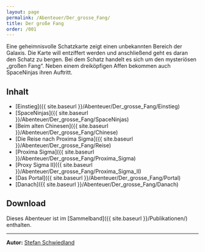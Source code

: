 ```yaml
---
layout: page
permalink: /Abenteuer/Der_grosse_Fang/
title: Der große Fang
order: /001
---
```


Eine geheimnisvolle Schatzkarte zeigt einen unbekannten Bereich der Galaxis. Die Karte will entziffert werden und anschließend geht es daran den Schatz zu bergen. Bei dem Schatz handelt es sich um den mysteriösen „großen Fang“. Neben einem dreiköpfigen Affen bekommen auch SpaceNinjas ihren Auftritt.

## Inhalt

- [Einstieg]({{ site.baseurl }}/Abenteuer/Der_grosse_Fang/Einstieg)
- [SpaceNinjas]({{ site.baseurl }}/Abenteuer/Der_grosse_Fang/SpaceNinjas)
- [Beim alten Chinesen]({{ site.baseurl }}/Abenteuer/Der_grosse_Fang/Chinese)
- [Die Reise nach Proxima Sigma]({{ site.baseurl }}/Abenteuer/Der_grosse_Fang/Reise)
- [Proxima Sigma]({{ site.baseurl }}/Abenteuer/Der_grosse_Fang/Proxima_Sigma)
- [Proxy Sigma II]({{ site.baseurl }}/Abenteuer/Der_grosse_Fang/Proxima_Sigma_II)
- [Das Portal]({{ site.baseurl }}/Abenteuer/Der_grosse_Fang/Portal)
- [Danach]({{ site.baseurl }}/Abenteuer/Der_grosse_Fang/Danach)

## Download

Dieses Abenteuer ist im [Sammelband]({{ site.baseurl }}/Publikationen/) enthalten.

***

**Autor:** [Stefan Schwiedland](http://www.u-n-f-u-g.de/)
